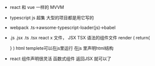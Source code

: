 - react 和 vue 一样的 MVVM
- typescript js 超集 大型的项目都是用它写的
- webpack .ts->awsome-typescript-loader(js)->babel

- .js .jsx  .ts .tsx
  react x 文件， JSX TSX 语法的组件文件
  render (
    return{
      <div />
    }
  )
  html templete可以在js里运行
  在js 里声明html结构
- react 组件声明很灵活
  函数式组件 返回JSX 就可以了